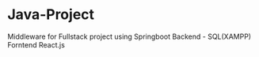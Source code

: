 # Java-Project 
Middleware for Fullstack project using Springboot
Backend - SQL(XAMPP)
Forntend React.js

